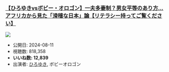 ### [【ひろゆきvsボビー・オロゴン】一夫多妻制？男女平等のあり方…アフリカから見た「滑稽な日本」論【リテラシー持ってご覧ください】](https://www.youtube.com/watch?v=wL9l_wH2yk4)
[![](https://img.youtube.com/vi/wL9l_wH2yk4/sddefault.jpg)](https://www.youtube.com/watch?v=wL9l_wH2yk4)
-   公開日: 2024-08-11
-   視聴数: 818,358
-   **いいね数: 12,839**
-   出演者: [ひろゆき](/rehacq_fan/people/ひろゆき "wikilink"), ボビーオロゴン

